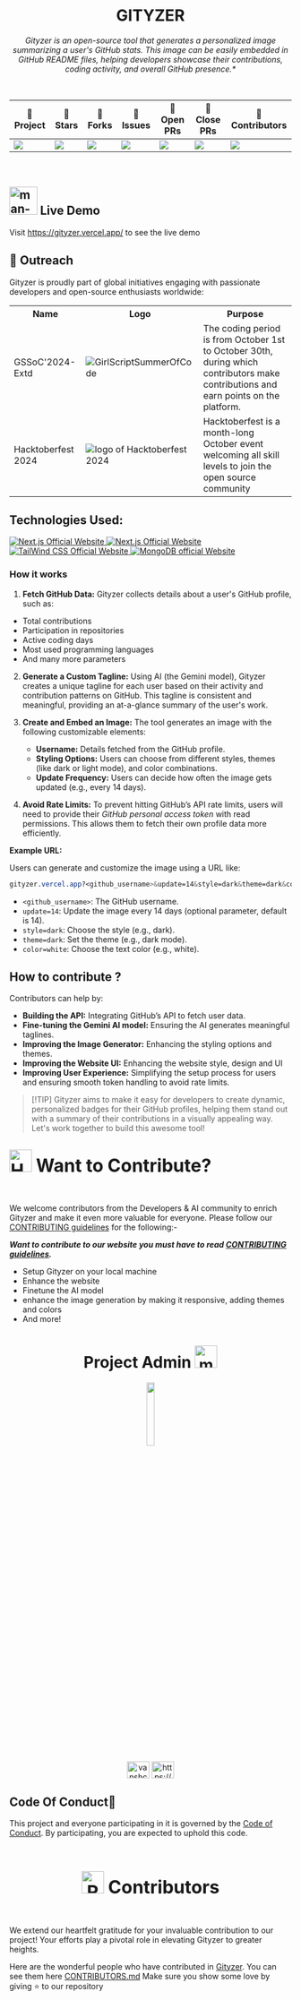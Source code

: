 <div align="center">

# **GITYZER**

<i>Gityzer is an open-source tool that generates a personalized image summarizing a user's GitHub stats. This image can be easily embedded in GitHub README files, helping developers showcase their contributions, coding activity, and overall GitHub presence.*
</i>

<br>
<table align="center">
  <thead align="center">
    <tr border="1">
      <th>🤖 Project</th>
      <th>🌟 Stars</th>
      <th>🍴 Forks</th>
      <th>🐛 Issues</th>
      <th>🔔 Open PRs</th>
      <th>🔕 Close PRs</th>
      <th>👥 Contributors</th>
    </tr>
  </thead>
  <tbody>
    <tr>
      <td><img src="https://badges.frapsoft.com/os/v1/open-source.svg?v=103"></td>
      <td><img src="https://img.shields.io/github/stars/vansh-codes/Gityzer?style=social"></td>
      <td><img src="https://img.shields.io/github/forks/vansh-codes/Gityzer"></td>
      <td><img src="https://img.shields.io/github/issues/vansh-codes/Gityzer"></td>
      <td><img src="https://img.shields.io/github/issues-pr/vansh-codes/Gityzer"></td>
      <td><img src="https://img.shields.io/github/issues-pr-closed/vansh-codes/Gityzer?color=critical"></td>
      <td><img src="https://img.shields.io/github/contributors/vansh-codes/Gityzer?color=blue"></td>
    </tr>
  </tbody>
</table>
</div>
<br>

## <img src="https://raw.githubusercontent.com/Tarikul-Islam-Anik/Animated-Fluent-Emojis/master/Emojis/People%20with%20professions/Man%20Technologist%20Medium%20Skin%20Tone.png" alt="man-techno" height=50 width=50> Live Demo
Visit https://gityzer.vercel.app/ to see the live demo

## 💪 Outreach

Gityzer is proudly part of global initiatives engaging with passionate developers and open-source enthusiasts worldwide:

 <table>
  <tr>
    <th>Name</th>
    <th>Logo</th>
    <th>Purpose</th>
  </tr>
<!--   <tr>
    <td>Product Hunt</td>
    <td><a href="https://www.producthunt.com/posts/helpops-hub?embed=true&utm_source=badge-featured&utm_medium=badge&utm_souce=badge-helpops&#0045;hub" target="_blank"><img src="https://api.producthunt.com/widgets/embed-image/v1/featured.svg?post_id=491182&theme=light" alt="HelpOps&#0045;hub - Ensuring&#0032;You&#0032;Never&#0032;Get&#0032;Stuck&#0032;In&#0032;DevOps&#0032;Again&#0033; | Product Hunt" style="width: 250px; height: 54px;" width="250" height="54" /></a></td>
    <td> A platform where people launch different kind of products/projects and share them with the community </td>
  </tr> -->
  <tr>
    <td>GSSoC'2024-Extd </td>
    <td><img src="https://github.com/user-attachments/assets/1bd8ab15-604e-4ac9-a33e-dc753a07be23" alt="GirlScriptSummerOfCode"></td>
    <td> The coding period is from October 1st to October 30th, during which contributors make contributions and earn points on the platform.</td>
  </tr>
  <tr>
    <td>Hacktoberfest 2024 </td>
    <td><img src="https://github.com/user-attachments/assets/027eb349-43f2-4834-9343-1e8ba0bf54ed" alt="logo of Hacktoberfest 2024"></td>
    <td> Hacktoberfest is a month-long October event welcoming all skill levels to join the open source community </td>
  </tr>
</table>

## Technologies Used:
<p>
  <a href="https://react.dev/">
    <img src="https://shields.io/badge/react-black?logo=react&style=for-the-badge" alt="Next.js Official Website"/>
  </a> <a href="https://nextjs.org/">
    <img src="https://img.shields.io/badge/Next.js-7c3aed?style=for-the-badge&logo=next.js&logoColor=white" alt="Next.js Official Website"/>
  </a> <a href="https://tailwindcss.com/">
    <img src="https://img.shields.io/badge/Tailwind_CSS-grey?style=for-the-badge&logo=tailwind-css&logoColor=38B2AC" alt="TailWind CSS Official Website"/>
  </a>
  <a href="https://ai.google.dev/gemini-api?gad_source=1&gclid=Cj0KCQjwo8S3BhDeARIsAFRmkOP_Ygexqh0M-OkFeeCxgOr5cjzTV2wNnS-nDzydv4Kaq9NPfPPTMhcaAm4_EALw_wcB">
    <img src="https://img.shields.io/badge/Google%20Gemini%20API-886FBF?style=for-the-badge&logo=googlegemini&logoColor=fff" alt="MongoDB official Website"/>
  </a>
</p>

### How it works

1. **Fetch GitHub Data:** Gityzer collects details about a user's GitHub profile, such as:
  - Total contributions
  - Participation in repositories
  - Active coding days
  - Most used programming languages
  - And many more parameters

2. **Generate a Custom Tagline:** Using AI (the Gemini model), Gityzer creates a unique tagline for each user based on their activity and contribution patterns on GitHub. This tagline is consistent and meaningful, providing an at-a-glance summary of the user's work.

3. **Create and Embed an Image:** The tool generates an image with the following customizable elements:
   - **Username:** Details fetched from the GitHub profile.
   - **Styling Options:** Users can choose from different styles, themes (like dark or light mode), and color combinations.
   - **Update Frequency:** Users can decide how often the image gets updated (e.g., every 14 days).

4. **Avoid Rate Limits:** To prevent hitting GitHub’s API rate limits, users will need to provide their *GitHub personal access token* with read permissions. This allows them to fetch their own profile data more efficiently.

**Example URL:**

Users can generate and customize the image using a URL like:

```css
gityzer.vercel.app?<github_username>&update=14&style=dark&theme=dark&color=white
```

- `<github_username>`: The GitHub username.
- `update=14`: Update the image every 14 days (optional parameter, default is 14).
- `style=dark`: Choose the style (e.g., dark).
- `theme=dark`: Set the theme (e.g., dark mode).
- `color=white`: Choose the text color (e.g., white).


## How to contribute ?

Contributors can help by:
- **Building the API:** Integrating GitHub’s API to fetch user data.
- **Fine-tuning the Gemini AI model:** Ensuring the AI generates meaningful taglines.
- **Improving the Image Generator:** Enhancing the styling options and themes.
- **Improving the Website UI:** Enhancing the website style, design and UI
- **Improving User Experience:** Simplifying the setup process for users and ensuring smooth token handling to avoid rate limits.


> [!TIP] Gityzer aims to make it easy for developers to create dynamic, personalized badges for their GitHub profiles, helping them stand out with a summary of their contributions in a visually appealing way. Let's work together to build this awesome tool!

<div align="left">
<h2><font size="6"><img src="https://raw.githubusercontent.com/Tarikul-Islam-Anik/Animated-Fluent-Emojis/master/Emojis/Hand%20gestures/Handshake.png" alt="Handshake" width="40" height="40" /> Want to Contribute? </font></h2>
</div>
<br>

We welcome contributors from the Developers & AI community to enrich Gityzer and make it even more valuable for everyone. Please follow our [CONTRIBUTING guidelines](https://github.com/vansh-codes/Gityzer/blob/master/CONTRIBUTING) for the following:-

***Want to contribute to our website you must have to read [CONTRIBUTING guidelines](https://github.com/vansh-codes/Gityzer/blob/master/CONTRIBUTING).***
- Setup Gityzer on your local machine
- Enhance the website
- Finetune the AI model
- enhance the image generation by making it responsive, adding themes and colors
- And more!


<h1 align=center> Project Admin <img src="https://raw.githubusercontent.com/Tarikul-Islam-Anik/Animated-Fluent-Emojis/master/Emojis/People%20with%20professions/Man%20Technologist%20Medium%20Skin%20Tone.png" alt="man-techno" height=40 width=40> </h1>

  <p align="center">
  <a href="https://github.com/vansh-codes"><img src="https://avatars.githubusercontent.com/vansh-codes" width="17%" /></a>
  </p>

<div align="center">
<p margin-right="10px 30px 100px 30px">
<a href="https://twitter.com/vanshchaurasiy4" target="blank"><img align="center" src="https://raw.githubusercontent.com/rahuldkjain/github-profile-readme-generator/master/src/images/icons/Social/twitter.svg" alt="vanshchaurasiy4" height="30" width="40" /></a>
<a href="https://www.linkedin.com/in/vanshchaurasiya24" target="blank"><img align="center" src="https://raw.githubusercontent.com/rahuldkjain/github-profile-readme-generator/master/src/images/icons/Social/linked-in-alt.svg" alt="https://www.linkedin.com/in/vanshchaurasiya24" height="30" width="40" /></a>
</p>
</div>


## Code Of Conduct📑

This project and everyone participating in it is governed by the [Code of Conduct](https://github.com/vansh-codes/Gityzer/blob/master/CODE_OF_CONDUCT.md). By participating, you are expected to uphold this code.


<div align="center">

</div>
<br>
<!-- a big thanks to all the contributors -->
<div align="center">
<h2><font size="6"><img src="https://raw.githubusercontent.com/Tarikul-Islam-Anik/Animated-Fluent-Emojis/master/Emojis/Smilies/Red%20Heart.png" alt="Red Heart" width="40" height="40" /> Contributors </font></h2>
</div>
<br>

We extend our heartfelt gratitude for your invaluable contribution to our project! Your efforts play a pivotal role in elevating Gityzer to greater heights. 

Here are the wonderful people who have contributed in [Gityzer](https://github.com/vansh-codes/Gityzer). You can see them here [CONTRIBUTORS.md](CONTRIBUTORS.md)
Make sure you show some love by giving ⭐ to our repository

